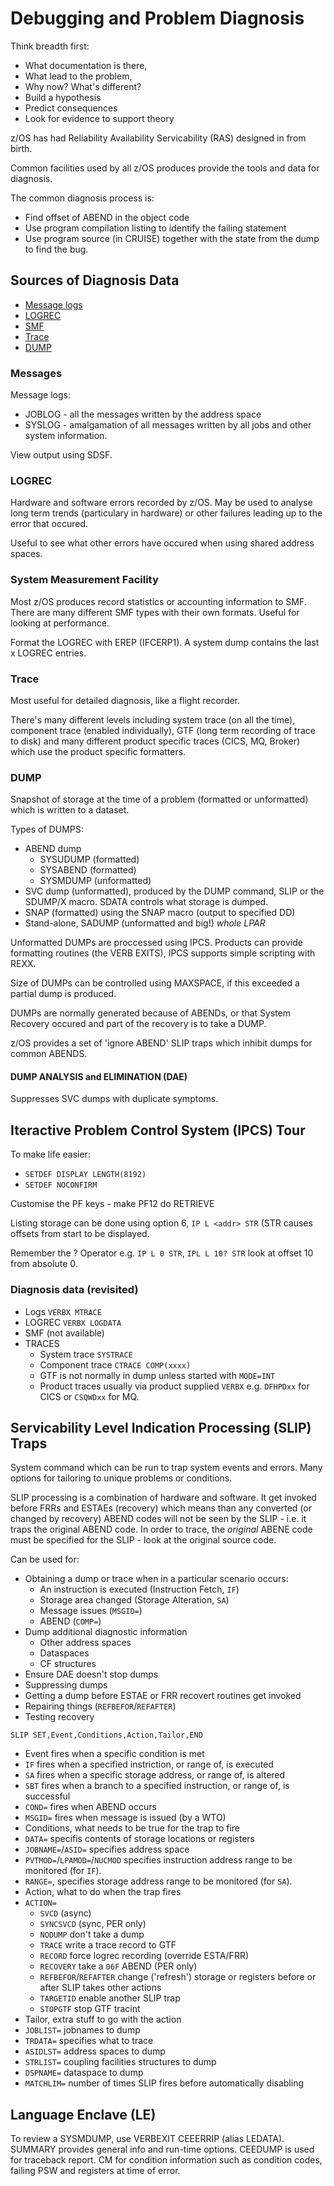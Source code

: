# Debugging and Problem Diagnosis
Think breadth first:

* What documentation is there, 
* What lead to the problem, 
* Why now? What's different?
* Build a hypothesis
* Predict consequences
* Look for evidence to support theory

z/OS has had Reliability Availability Servicability (RAS) designed in from birth.

Common facilities used by all z/OS produces provide the tools and data for diagnosis.

The common diagnosis process is:

* Find offset of ABEND in the object code
* Use program compilation listing to identify the failing statement
* Use program source (in CRUISE) together with the state from the dump to find the bug.

## Sources of Diagnosis Data
* [Message logs](#messages)
* [LOGREC](#logrec)
* [SMF](#system-measurement-facility)
* [Trace](#trace)
* [DUMP](#dump)

### Messages
Message logs:

* JOBLOG - all the messages written by the address space
* SYSLOG - amalgamation of all messages written by all jobs and other system information.

View output using SDSF.

### LOGREC
Hardware and software errors recorded by z/OS. May be used to analyse long term trends (particulary in hardware) or other failures leading up to the error that occured.

Useful to see what other errors have occured when using shared address spaces.

### System Measurement Facility
Most z/OS produces record statistics or accounting information to SMF. There are many different SMF types with their own formats. Useful for looking at performance.

Format the LOGREC with EREP (IFCERP1). A system dump contains the last x LOGREC entries.

### Trace
Most useful for detailed diagnosis, like a flight recorder.

There's many different levels including system trace (on all the time), component trace (enabled individually), GTF (long term recording of trace to disk) and many different product specific traces (CICS, MQ, Broker) which use the product specific formatters.

### DUMP
Snapshot of storage at the time of a problem (formatted or unformatted) which is written to a dataset.

Types of DUMPS:

* ABEND dump
  * SYSUDUMP (formatted)
  * SYSABEND (formatted)
  * SYSMDUMP (unformatted)
* SVC dump (unformatted), produced by the DUMP command, SLIP or the SDUMP/X macro. SDATA controls what storage is dumped.
* SNAP (formatted) using the SNAP macro (output to specified DD)
* Stand-alone, SADUMP (unformatted and big!) *whole LPAR*

Unformatted DUMPs are proccessed using IPCS. Products can provide formatting routines (the VERB EXITS), IPCS supports simple scripting with REXX.

Size of DUMPs can be controlled using MAXSPACE, if this exceeded a partial dump is produced.

DUMPs are normally generated because of ABENDs, or that System Recovery occured and part of the recovery is to take a DUMP.

z/OS provides a set of 'ignore ABEND' SLIP traps which inhibit dumps for common ABENDS.

#### DUMP ANALYSIS and ELIMINATION (DAE)
Suppresses SVC dumps with duplicate symptoms.

## Iteractive Problem Control System (IPCS) Tour
To make life easier:

* `SETDEF DISPLAY LENGTH(8192)`
* `SETDEF NOCONFIRM`

Customise the PF keys - make PF12 do RETRIEVE

Listing storage can be done using option 6, `IP L <addr> STR` (STR causes offsets from start to be displayed.

Remember the ? Operator e.g. `IP L 0 STR`, `IPL L 10? STR` look at offset 10 from absolute 0.

### Diagnosis data (revisited)
* Logs `VERBX MTRACE`
* LOGREC `VERBX LOGDATA`
* SMF (not available)
* TRACES
  * System trace `SYSTRACE`
  * Component trace `CTRACE COMP(xxxx)`
  * GTF is not normally in dump unless started with `MODE=INT`
  * Product traces usually via product supplied `VERBX` e.g. `DFHPDxx` for CICS or `CSQWDxx` for MQ.

## Servicability Level Indication Processing (SLIP) Traps
System command which can be run to trap system events and errors. Many options for tailoring to unique problems or conditions.

SLIP processing is a combination of hardware and software. It get invoked before FRRs and ESTAEs (recovery) which means than any converted (or changed by recovery) ABEND codes will not be seen by the SLIP - i.e. it traps the original ABEND code. In order to trace, the *original* ABENE code must be specified for the SLIP - look at the original source code.

Can be used for:

* Obtaining a dump or trace when in a particular scenario occurs:
  * An instruction is executed (Instruction Fetch, `IF`)
  * Storage area changed (Storage Alteration, `SA`)
  * Message issues (`MSGID=`)
  * ABEND (`COMP=`)
* Dump additional diagnostic information
  * Other address spaces
  * Dataspaces
  * CF structures
* Ensure DAE doesn't stop dumps
* Suppressing dumps
* Getting a dump before ESTAE or FRR recovert routines get invoked
* Repairing things (`REFBEFOR`/`REFAFTER`)
* Testing recovery

```
SLIP SET,Event,Conditions,Action,Tailor,END
```

* Event fires when a specific condition is met
 * `IF` fires when a specified instriction, or range of, is executed
 * `SA` fires when a specific storage address, or range of, is altered
 * `SBT` fires when a branch to a specified instruction, or range of, is successful
 * `COND=` fires when ABEND occurs
 * `MSGID=` fires when message is issued (by a WTO)
* Conditions, what needs to be true for the trap to fire
 * `DATA=` specifis contents of storage locations or registers
 * `JOBNAME=`/`ASID=` specifies address space
 * `PVTMOD=`/`LPAMOD=`/`NUCMOD` specifies instruction address range to be monitored (for `IF`).
 * `RANGE=`, specifies storage address range to be monitored (for `SA`).
* Action, what to do when the trap fires
 * `ACTION=`
   * `SVCD` (async)
   * `SYNCSVCD` (sync, PER only)
   * `NODUMP` don't take a dump
   * `TRACE` write a trace record to GTF
   * `RECORD` force logrec recording (override ESTA/FRR)
   * `RECOVERY` take a `06F` ABEND (PER only)
   * `REFBEFOR`/`REFAFTER` change ('refresh') storage or registers before or after SLIP takes other actions
   * `TARGETID` enable another SLIP trap
   * `STOPGTF` stop GTF tracint
* Tailor, extra stuff to go with the action
 * `JOBLIST=` jobnames to dump
 * `TRDATA=` specifies what to trace
 * `ASIDLST=` address spaces to dump
 * `STRLIST=` coupling facilities structures to dump
 * `DSPNAME=` dataspace to dump
 * `MATCHLIM=` number of times SLIP fires before automatically disabling

## Language Enclave (LE)
To review a SYSMDUMP, use VERBEXIT CEEERRIP (alias LEDATA). SUMMARY provides general info and run-time options. CEEDUMP is used for traceback report. CM for condition information such as condition codes, failing PSW and registers at time of error.
